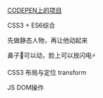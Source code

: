 [CODEPEN上的项目](https://codepen.io/TeorikDeli/pen/CozBw)

CSS3 + ES6综合

先做静态人物，再让他动起来

鼻子👃可以动，脸上可以放闪电⚡

CSS3 布局与定位 transform

JS DOM操作
